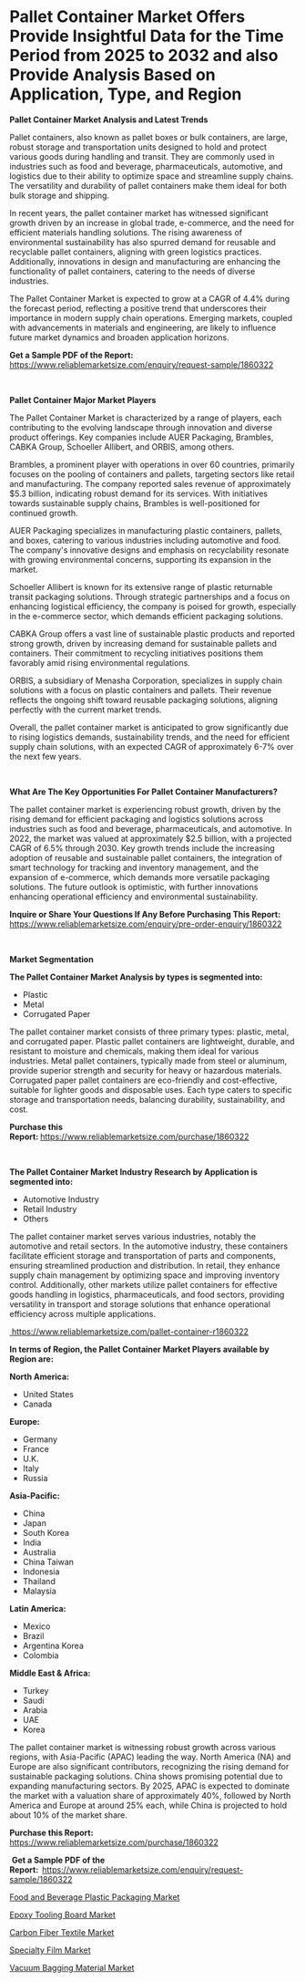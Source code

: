 <p><h1>Pallet Container Market Offers Provide Insightful Data for the Time Period from 2025 to 2032 and also Provide Analysis Based on Application, Type, and Region</h1></p><p><strong>Pallet Container Market Analysis and Latest Trends</strong></p>
<p><p>Pallet containers, also known as pallet boxes or bulk containers, are large, robust storage and transportation units designed to hold and protect various goods during handling and transit. They are commonly used in industries such as food and beverage, pharmaceuticals, automotive, and logistics due to their ability to optimize space and streamline supply chains. The versatility and durability of pallet containers make them ideal for both bulk storage and shipping.</p><p>In recent years, the pallet container market has witnessed significant growth driven by an increase in global trade, e-commerce, and the need for efficient materials handling solutions. The rising awareness of environmental sustainability has also spurred demand for reusable and recyclable pallet containers, aligning with green logistics practices. Additionally, innovations in design and manufacturing are enhancing the functionality of pallet containers, catering to the needs of diverse industries.</p><p>The Pallet Container Market is expected to grow at a CAGR of 4.4% during the forecast period, reflecting a positive trend that underscores their importance in modern supply chain operations. Emerging markets, coupled with advancements in materials and engineering, are likely to influence future market dynamics and broaden application horizons.</p></p>
<p><strong>Get a Sample PDF of the Report:&nbsp;</strong> <a href="https://www.reliablemarketsize.com/enquiry/request-sample/1860322?utm_campaign=2008&utm_medium=2&utm_source=Github&utm_content=ia&utm_term=02042025&utm_id=pallet-container">https://www.reliablemarketsize.com/enquiry/request-sample/1860322</a></p>
<p>&nbsp;</p>
<p><strong>Pallet Container Major Market Players</strong></p>
<p><p>The Pallet Container Market is characterized by a range of players, each contributing to the evolving landscape through innovation and diverse product offerings. Key companies include AUER Packaging, Brambles, CABKA Group, Schoeller Allibert, and ORBIS, among others.</p><p>Brambles, a prominent player with operations in over 60 countries, primarily focuses on the pooling of containers and pallets, targeting sectors like retail and manufacturing. The company reported sales revenue of approximately $5.3 billion, indicating robust demand for its services. With initiatives towards sustainable supply chains, Brambles is well-positioned for continued growth.</p><p>AUER Packaging specializes in manufacturing plastic containers, pallets, and boxes, catering to various industries including automotive and food. The company's innovative designs and emphasis on recyclability resonate with growing environmental concerns, supporting its expansion in the market.</p><p>Schoeller Allibert is known for its extensive range of plastic returnable transit packaging solutions. Through strategic partnerships and a focus on enhancing logistical efficiency, the company is poised for growth, especially in the e-commerce sector, which demands efficient packaging solutions.</p><p>CABKA Group offers a vast line of sustainable plastic products and reported strong growth, driven by increasing demand for sustainable pallets and containers. Their commitment to recycling initiatives positions them favorably amid rising environmental regulations.</p><p>ORBIS, a subsidiary of Menasha Corporation, specializes in supply chain solutions with a focus on plastic containers and pallets. Their revenue reflects the ongoing shift toward reusable packaging solutions, aligning perfectly with the current market trends.</p><p>Overall, the pallet container market is anticipated to grow significantly due to rising logistics demands, sustainability trends, and the need for efficient supply chain solutions, with an expected CAGR of approximately 6-7% over the next few years.</p></p>
<p>&nbsp;</p>
<p><strong>What Are The Key Opportunities For Pallet Container Manufacturers?</strong></p>
<p><p>The pallet container market is experiencing robust growth, driven by the rising demand for efficient packaging and logistics solutions across industries such as food and beverage, pharmaceuticals, and automotive. In 2022, the market was valued at approximately $2.5 billion, with a projected CAGR of 6.5% through 2030. Key growth trends include the increasing adoption of reusable and sustainable pallet containers, the integration of smart technology for tracking and inventory management, and the expansion of e-commerce, which demands more versatile packaging solutions. The future outlook is optimistic, with further innovations enhancing operational efficiency and environmental sustainability.</p></p>
<p><strong>Inquire or Share Your Questions If Any Before Purchasing This Report:</strong> <a href="https://www.reliablemarketsize.com/enquiry/pre-order-enquiry/1860322?utm_campaign=2008&utm_medium=2&utm_source=Github&utm_content=ia&utm_term=02042025&utm_id=pallet-container">https://www.reliablemarketsize.com/enquiry/pre-order-enquiry/1860322</a></p>
<p>&nbsp;</p>
<p><strong>Market Segmentation</strong></p>
<p><strong>The Pallet Container Market Analysis by types is segmented into:</strong></p>
<p><ul><li>Plastic</li><li>Metal</li><li>Corrugated Paper</li></ul></p>
<p><p>The pallet container market consists of three primary types: plastic, metal, and corrugated paper. Plastic pallet containers are lightweight, durable, and resistant to moisture and chemicals, making them ideal for various industries. Metal pallet containers, typically made from steel or aluminum, provide superior strength and security for heavy or hazardous materials. Corrugated paper pallet containers are eco-friendly and cost-effective, suitable for lighter goods and disposable uses. Each type caters to specific storage and transportation needs, balancing durability, sustainability, and cost.</p></p>
<p><strong>Purchase this Report:&nbsp;</strong><a href="https://www.reliablemarketsize.com/purchase/1860322?utm_campaign=2008&utm_medium=2&utm_source=Github&utm_content=ia&utm_term=02042025&utm_id=pallet-container">https://www.reliablemarketsize.com/purchase/1860322</a></p>
<p>&nbsp;</p>
<p><strong>The Pallet Container Market Industry Research by Application is segmented into:</strong></p>
<p><ul><li>Automotive Industry</li><li>Retail Industry</li><li>Others</li></ul></p>
<p><p>The pallet container market serves various industries, notably the automotive and retail sectors. In the automotive industry, these containers facilitate efficient storage and transportation of parts and components, ensuring streamlined production and distribution. In retail, they enhance supply chain management by optimizing space and improving inventory control. Additionally, other markets utilize pallet containers for effective goods handling in logistics, pharmaceuticals, and food sectors, providing versatility in transport and storage solutions that enhance operational efficiency across multiple applications.</p></p>
<p><a href="https://www.reliablemarketsize.com/pallet-container-r1860322?utm_campaign=2008&utm_medium=2&utm_source=Github&utm_content=ia&utm_term=02042025&utm_id=pallet-container">&nbsp;https://www.reliablemarketsize.com/pallet-container-r1860322</a></p>
<p><strong>In terms of Region, the Pallet Container Market Players available by Region are:</strong></p>
<p>
    <p> <strong> North America: </strong>
        <ul>
            <li>United States</li>
            <li>Canada</li>
        </ul>
        </p> 
    <p> <strong> Europe: </strong>
        <ul>
            <li>Germany</li>
            <li>France</li>
            <li>U.K.</li>
            <li>Italy</li>
            <li>Russia</li>
        </ul>
        </p> 
    <p> <strong> Asia-Pacific: </strong>
        <ul>
            <li>China</li>
            <li>Japan</li>
            <li>South Korea</li>
            <li>India</li>
            <li>Australia</li>
            <li>China Taiwan</li>
            <li>Indonesia</li>
            <li>Thailand</li>
            <li>Malaysia</li>
        </ul>
        </p> 
    <p> <strong> Latin America: </strong>
        <ul>
            <li>Mexico</li>
            <li>Brazil</li>
            <li>Argentina Korea</li>
            <li>Colombia</li>
        </ul>
        </p> 
    <p> <strong> Middle East & Africa: </strong>
        <ul>
            <li>Turkey</li>
            <li>Saudi</li>
            <li>Arabia</li>
            <li>UAE</li>
            <li>Korea</li>
        </ul>
    </p>
    </p>
<p><p>The pallet container market is witnessing robust growth across various regions, with Asia-Pacific (APAC) leading the way. North America (NA) and Europe are also significant contributors, recognizing the rising demand for sustainable packaging solutions. China shows promising potential due to expanding manufacturing sectors. By 2025, APAC is expected to dominate the market with a valuation share of approximately 40%, followed by North America and Europe at around 25% each, while China is projected to hold about 10% of the market share.</p></p>
<p><strong>Purchase this Report: </strong><a href="https://www.reliablemarketsize.com/purchase/1860322?utm_campaign=2008&utm_medium=2&utm_source=Github&utm_content=ia&utm_term=02042025&utm_id=pallet-container">https://www.reliablemarketsize.com/purchase/1860322</a></p>
<p>&nbsp;<strong>Get a Sample PDF of the Report:&nbsp;&nbsp;</strong><a href="https://www.reliablemarketsize.com/enquiry/request-sample/1860322?utm_campaign=2008&utm_medium=2&utm_source=Github&utm_content=ia&utm_term=02042025&utm_id=pallet-container">https://www.reliablemarketsize.com/enquiry/request-sample/1860322</a></p>
<p><strong></strong></p>
<p><p><a href="https://github.com/rempemelon5k/Market-Research-Report-List-1/blob/main/food-and-beverage-plastic-packaging-market.md?utm_campaign=2008&utm_medium=2&utm_source=Github&utm_content=ia&utm_term=02042025&utm_id=pallet-container">Food and Beverage Plastic Packaging Market</a></p><p><a href="https://github.com/yardemuongz5/Market-Research-Report-List-1/blob/main/epoxy-tooling-board-market.md?utm_campaign=2008&utm_medium=2&utm_source=Github&utm_content=ia&utm_term=02042025&utm_id=pallet-container">Epoxy Tooling Board Market</a></p><p><a href="https://github.com/balbajagatr1/Market-Research-Report-List-1/blob/main/carbon-fiber-textile-market.md?utm_campaign=2008&utm_medium=2&utm_source=Github&utm_content=ia&utm_term=02042025&utm_id=pallet-container">Carbon Fiber Textile Market</a></p><p><a href="https://github.com/ftnlewins/Market-Research-Report-List-1/blob/main/specialty-film-market.md?utm_campaign=2008&utm_medium=2&utm_source=Github&utm_content=ia&utm_term=02042025&utm_id=pallet-container">Specialty Film Market</a></p><p><a href="https://github.com/idranalexie/Market-Research-Report-List-1/blob/main/vacuum-bagging-material-market.md?utm_campaign=2008&utm_medium=2&utm_source=Github&utm_content=ia&utm_term=02042025&utm_id=pallet-container">Vacuum Bagging Material Market</a></p></p>